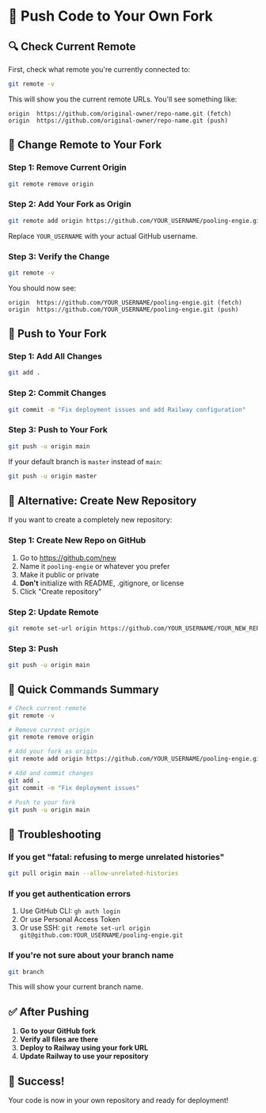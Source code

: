 # 🚀 Push Code to Your Own Fork

## 🔍 Check Current Remote

First, check what remote you're currently connected to:

```bash
git remote -v
```

This will show you the current remote URLs. You'll see something like:
```
origin  https://github.com/original-owner/repo-name.git (fetch)
origin  https://github.com/original-owner/repo-name.git (push)
```

## 🔧 Change Remote to Your Fork

### Step 1: Remove Current Origin
```bash
git remote remove origin
```

### Step 2: Add Your Fork as Origin
```bash
git remote add origin https://github.com/YOUR_USERNAME/pooling-engie.git
```

Replace `YOUR_USERNAME` with your actual GitHub username.

### Step 3: Verify the Change
```bash
git remote -v
```

You should now see:
```
origin  https://github.com/YOUR_USERNAME/pooling-engie.git (fetch)
origin  https://github.com/YOUR_USERNAME/pooling-engie.git (push)
```

## 🚀 Push to Your Fork

### Step 1: Add All Changes
```bash
git add .
```

### Step 2: Commit Changes
```bash
git commit -m "Fix deployment issues and add Railway configuration"
```

### Step 3: Push to Your Fork
```bash
git push -u origin main
```

If your default branch is `master` instead of `main`:
```bash
git push -u origin master
```

## 🔄 Alternative: Create New Repository

If you want to create a completely new repository:

### Step 1: Create New Repo on GitHub
1. Go to https://github.com/new
2. Name it `pooling-engie` or whatever you prefer
3. Make it public or private
4. **Don't** initialize with README, .gitignore, or license
5. Click "Create repository"

### Step 2: Update Remote
```bash
git remote set-url origin https://github.com/YOUR_USERNAME/YOUR_NEW_REPO.git
```

### Step 3: Push
```bash
git push -u origin main
```

## 🎯 Quick Commands Summary

```bash
# Check current remote
git remote -v

# Remove current origin
git remote remove origin

# Add your fork as origin
git remote add origin https://github.com/YOUR_USERNAME/pooling-engie.git

# Add and commit changes
git add .
git commit -m "Fix deployment issues"

# Push to your fork
git push -u origin main
```

## 🚨 Troubleshooting

### If you get "fatal: refusing to merge unrelated histories"
```bash
git pull origin main --allow-unrelated-histories
```

### If you get authentication errors
1. Use GitHub CLI: `gh auth login`
2. Or use Personal Access Token
3. Or use SSH: `git remote set-url origin git@github.com:YOUR_USERNAME/pooling-engie.git`

### If you're not sure about your branch name
```bash
git branch
```
This will show your current branch name.

## ✅ After Pushing

1. **Go to your GitHub fork**
2. **Verify all files are there**
3. **Deploy to Railway using your fork URL**
4. **Update Railway to use your repository**

## 🎉 Success!

Your code is now in your own repository and ready for deployment! 